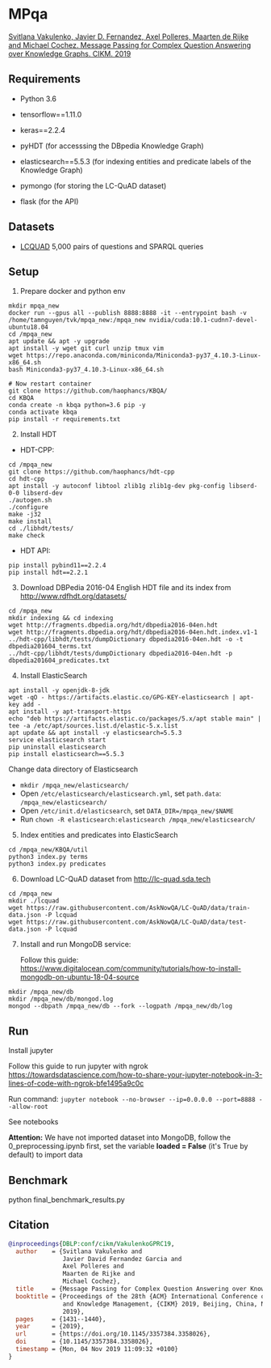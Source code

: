 # MPqa

[Svitlana Vakulenko, Javier D. Fernandez, Axel Polleres, Maarten de Rijke and Michael Cochez. Message Passing for Complex Question Answering over Knowledge Graphs. CIKM. 2019](https://arxiv.org/abs/1908.06917)


## Requirements

* Python 3.6
* tensorflow==1.11.0
* keras==2.2.4

* pyHDT (for accesssing the DBpedia Knowledge Graph)
* elasticsearch==5.5.3 (for indexing entities and predicate labels of the Knowledge Graph)

* pymongo (for storing the LC-QuAD dataset)
* flask (for the API)


## Datasets

* [LCQUAD](http://lc-quad.sda.tech) 5,000 pairs of questions and SPARQL queries

## Setup

1. Prepare docker and python env
```
mkdir mpqa_new
docker run --gpus all --publish 8888:8888 -it --entrypoint bash -v /home/tamnguyen/tvk/mpqa_new:/mpqa_new nvidia/cuda:10.1-cudnn7-devel-ubuntu18.04
cd /mpqa_new
apt update && apt -y upgrade
apt install -y wget git curl unzip tmux vim
wget https://repo.anaconda.com/miniconda/Miniconda3-py37_4.10.3-Linux-x86_64.sh
bash Miniconda3-py37_4.10.3-Linux-x86_64.sh

# Now restart container
git clone https://github.com/haophancs/KBQA/
cd KBQA
conda create -n kbqa python=3.6 pip -y
conda activate kbqa
pip install -r requirements.txt
```

2. Install HDT
 - HDT-CPP:
```
cd /mpqa_new
git clone https://github.com/haophancs/hdt-cpp
cd hdt-cpp
apt install -y autoconf libtool zlib1g zlib1g-dev pkg-config libserd-0-0 libserd-dev
./autogen.sh
./configure
make -j32
make install
cd ./libhdt/tests/
make check
```
 - HDT API:
```
pip install pybind11==2.2.4
pip install hdt==2.2.1
```

3. Download DBPedia 2016-04 English HDT file and its index from http://www.rdfhdt.org/datasets/
```
cd /mpqa_new
mkdir indexing && cd indexing
wget http://fragments.dbpedia.org/hdt/dbpedia2016-04en.hdt
wget http://fragments.dbpedia.org/hdt/dbpedia2016-04en.hdt.index.v1-1
../hdt-cpp/libhdt/tests/dumpDictionary dbpedia2016-04en.hdt -o -t dbpedia201604_terms.txt
../hdt-cpp/libhdt/tests/dumpDictionary dbpedia2016-04en.hdt -p dbpedia201604_predicates.txt
```

4. Install ElasticSearch 
```
apt install -y openjdk-8-jdk
wget -qO - https://artifacts.elastic.co/GPG-KEY-elasticsearch | apt-key add -
apt install -y apt-transport-https
echo "deb https://artifacts.elastic.co/packages/5.x/apt stable main" | tee -a /etc/apt/sources.list.d/elastic-5.x.list
apt update && apt install -y elasticsearch=5.5.3
service elasticsearch start
pip uninstall elasticsearch
pip install elasticsearch==5.5.3
```
  Change data directory of Elasticsearch
 - ```mkdir /mpqa_new/elasticsearch/```
 - Open ```/etc/elasticsearch/elasticsearch.yml```, set ```path.data```: ```/mpqa_new/elasticsearch/``` 
 - Open ```/etc/init.d/elasticsearch```, set ```DATA_DIR=/mpqa_new/$NAME```
 - Run ```chown -R elasticsearch:elasticsearch /mpqa_new/elasticsearch/```

5. Index entities and predicates into ElasticSearch
```
cd /mpqa_new/KBQA/util
python3 index.py terms
python3 index.py predicates
```

6. Download LC-QuAD dataset from http://lc-quad.sda.tech
```
cd /mpqa_new
mkdir ./lcquad
wget https://raw.githubusercontent.com/AskNowQA/LC-QuAD/data/train-data.json -P lcquad
wget https://raw.githubusercontent.com/AskNowQA/LC-QuAD/data/test-data.json -P lcquad
```

7. Install and run MongoDB service:

   Follow this guide: https://www.digitalocean.com/community/tutorials/how-to-install-mongodb-on-ubuntu-18-04-source
```
mkdir /mpqa_new/db
mkdir /mpqa_new/db/mongod.log
mongod --dbpath /mpqa_new/db --fork --logpath /mpqa_new/db/log
```


<!-- 
2. Download and make [fastText](https://github.com/facebookresearch/fastText), load the English model trained on Wikipedia and generate fastText embeddings:

'''
cd data
wget https://s3-us-west-1.amazonaws.com/fasttext-vectors/wiki.en.zip
unzip wiki.en.zip
rm wiki.en.zip
'''

./fasttext print-word-vectors ../KBQA/data/fasttext/wiki.en.bin < ../KBQA/data/test_question_words.txt > ../KBQA/data/test_question_words_fasttext.txt

 -->


## Run
Install jupyter

Follow this guide to run jupyter with ngrok https://towardsdatascience.com/how-to-share-your-jupyter-notebook-in-3-lines-of-code-with-ngrok-bfe1495a9c0c

Run command: ```jupyter notebook --no-browser --ip=0.0.0.0 --port=8888 --allow-root```

See notebooks

**Attention:** We have not imported dataset into MongoDB, follow the 0_preprocessing.ipynb first, set the variable **loaded = False** (it's True by default) to import data

## Benchmark

python final_benchmark_results.py

## Citation

```bibtex
@inproceedings{DBLP:conf/cikm/VakulenkoGPRC19,
  author    = {Svitlana Vakulenko and
               Javier David Fernandez Garcia and
               Axel Polleres and
               Maarten de Rijke and
               Michael Cochez},
  title     = {Message Passing for Complex Question Answering over Knowledge Graphs},
  booktitle = {Proceedings of the 28th {ACM} International Conference on Information
               and Knowledge Management, {CIKM} 2019, Beijing, China, November 3-7,
               2019},
  pages     = {1431--1440},
  year      = {2019},
  url       = {https://doi.org/10.1145/3357384.3358026},
  doi       = {10.1145/3357384.3358026},
  timestamp = {Mon, 04 Nov 2019 11:09:32 +0100}
}
```
